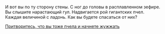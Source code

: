 И вот вы по ту сторону стены. С ног до головы в расплавленном зефире.
Вы слышите нарастающий гул. Надвигается рой гигантских пчел. 
Каждая величиной с ладонь. Как вы будете спасаться от них?

[Притворитесь, что вы тоже пчела и начнете жужжать](bee-too/bee-too.md)